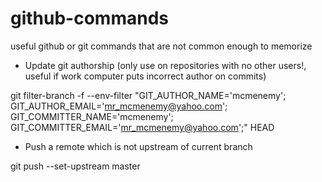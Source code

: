 # github-commands
useful github or git commands that are not common enough to memorize

* Update git authorship (only use on repositories with no other users!, useful if work computer puts incorrect author on commits)

git filter-branch -f --env-filter "GIT_AUTHOR_NAME='mcmenemy'; GIT_AUTHOR_EMAIL='mr_mcmenemy@yahoo.com'; GIT_COMMITTER_NAME='mcmenemy'; GIT_COMMITTER_EMAIL='mr_mcmenemy@yahoo.com';" HEAD

* Push a remote which is not upstream of current branch

git push --set-upstream <origin> master

